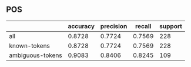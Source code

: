 
## POS

|                  | accuracy | precision | recall | support |
|------------------|----------|-----------|--------|---------|
| all              | 0.8728   | 0.7724    | 0.7569 | 228     |
| known-tokens     | 0.8728   | 0.7724    | 0.7569 | 228     |
| ambiguous-tokens | 0.9083   | 0.8406    | 0.8245 | 109     |

